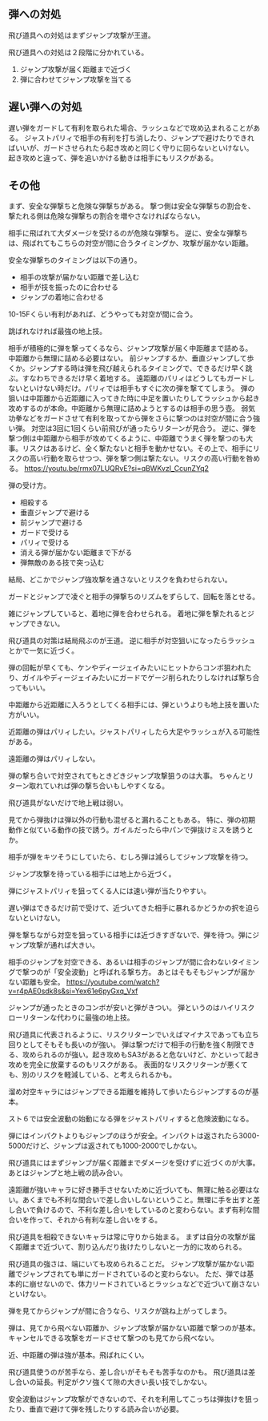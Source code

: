 ## 弾への対処

飛び道具への対処はまずジャンプ攻撃が王道。

飛び道具への対処は２段階に分かれている。

1. ジャンプ攻撃が届く距離まで近づく
2. 弾に合わせてジャンプ攻撃を当てる

## 遅い弾への対処

遅い弾をガードして有利を取られた場合、ラッシュなどで攻め込まれることがある。
ジャストパリィで相手の有利を打ち消したり、ジャンプで避けたりできればいいが、ガードさせられたら起き攻めと同じく守りに回らないといけない。
起き攻めと違って、弾を追いかける動きは相手にもリスクがある。

## その他

まず、安全な弾撃ちと危険な弾撃ちがある。
撃つ側は安全な弾撃ちの割合を、撃たれる側は危険な弾撃ちの割合を増やさなければならない。

相手に飛ばれて大ダメージを受けるのが危険な弾撃ち。
逆に、安全な弾撃ちは、飛ばれてもこちらの対空が間に合うタイミングか、攻撃が届かない距離。

安全な弾撃ちのタイミングは以下の通り。

- 相手の攻撃が届かない距離で差し込む
- 相手が技を振ったのに合わせる
- ジャンプの着地に合わせる

10-15Fくらい有利があれば、どうやっても対空が間に合う。

跳ばれなければ最強の地上技。

相手が積極的に弾を撃ってくるなら、ジャンプ攻撃が届く中距離まで詰める。
中距離から無理に詰める必要はない。
前ジャンプするか、垂直ジャンプして歩くか。ジャンプする時は弾を飛び越えられるタイミングで、できるだけ早く跳ぶ。すなわちできるだけ早く着地する。
遠距離のパリィはどうしてもガードしないといけない時だけ。パリィでは相手もすぐに次の弾を撃ててしまう。
弾の狙いは中距離から近距離に入ってきた時に中足を置いたりしてラッシュから起き攻めするのが本命。中距離から無理に詰めようとするのは相手の思う壺。
弱気功拳などをガードさせて有利を取ってから弾をさらに撃つのは対空が間に合う強い弾。
対空は3回に1回くらい前飛びが通ったらリターンが見合う。
逆に、弾を撃つ側は中距離から相手が攻めてくるように、中距離でうまく弾を撃つのも大事。リスクはあるけど、全く撃たないと相手を動かせない。その上で、相手にリスクの高い行動を取らせつつ、弾を撃つ側は撃たない。リスクの高い行動を咎める。
https://youtu.be/rmx07LUQRvE?si=qBWKvzI_CcunZYq2

弾の受け方。

- 相殺する
- 垂直ジャンプで避ける
- 前ジャンプで避ける
- ガードで受ける
- パリィで受ける
- 消える弾が届かない距離まで下がる
- 弾無敵のある技で突っ込む

結局、どこかでジャンプ強攻撃を通さないとリスクを負わせられない。

ガードとジャンプで凌ぐと相手の弾撃ちのリズムをずらして、回転を落とせる。

雑にジャンプしていると、着地に弾を合わせられる。
着地に弾を撃たれるとジャンプできない。

飛び道具の対策は結局飛ぶのが王道。
逆に相手が対空狙いになったらラッシュとかで一気に近づく。

弾の回転が早くても、ケンやディージェイみたいにヒットからコンボ狙われたり、ガイルやディージェイみたいにガードでゲージ削られたりしなければ撃ち合ってもいい。

中距離から近距離に入ろうとしてくる相手には、弾というよりも地上技を置いた方がいい。

近距離の弾はパリィしたい。ジャストパリィしたら大足やラッシュが入る可能性がある。

遠距離の弾はパリィしない。

弾の撃ち合いで対空されてもときどきジャンプ攻撃狙うのは大事。
ちゃんとリターン取れていれば弾の撃ち合いもしやすくなる。

飛び道具がないだけで地上戦は弱い。

見てから弾抜けは弾以外の行動も混ぜると漏れることもある。
特に、弾の初期動作と似ている動作の技で誘う。ガイルだったら中パンで弾抜けミスを誘うとか。

相手が弾をキツそうにしていたら、むしろ弾は減らしてジャンプ攻撃を待つ。

ジャンプ攻撃を待っている相手には地上から近づく。

弾にジャストパリィを狙ってくる人には速い弾が当たりやすい。

遅い弾はできるだけ前で受けて、近づいてきた相手に暴れるかどうかの択を迫らないといけない。

弾を撃ちながら対空を狙っている相手には近づきすぎないで、弾を待つ。弾にジャンプ攻撃が通れば大きい。

相手のジャンプを対空できる、あるいは相手のジャンプが間に合わないタイミングで撃つのが「安全波動」と呼ばれる撃ち方。
あとはそもそもジャンプが届かない距離も安全。
https://youtube.com/watch?v=r4pAE0sdk8s&si=Yex61e6pyGxq_Vxf

ジャンプが通ったときのコンボが安いと弾がきつい。
弾というのはハイリスクローリターンな代わりに最強の地上技。

飛び道具に代表されるように、リスクリターンでいえばマイナスであっても立ち回りとしてそもそも長いのが強い。
弾は撃つだけで相手の行動を強く制限できる、攻められるのが強い。起き攻めもSA3があると危ないけど、かといって起き攻めを完全に放棄するのもリスクがある。
表面的なリスクリターンが悪くても、別のリスクを軽減している、と考えられるかも。

溜め対空キャラにはジャンプできる距離を維持して歩いたらジャンプするのが基本。

スト６では安全波動の始動になる弾をジャストパリィすると危険波動になる。

弾にはインパクトよりもジャンプのほうが安全。インパクトは返されたら3000-5000だけど、ジャンプは返されても1000-2000でしかない。

飛び道具にはまずジャンプが届く距離までダメージを受けずに近づくのが大事。あとはジャンプと地上戦の読み合い。

遠距離が強いキャラに好き勝手させないために近づいても、無理に触る必要はない。あくまでも不利な間合いで差し合いしないということ。無理に手を出すと差し合いで負けるので、不利な差し合いをしているのと変わらない。まず有利な間合いを作って、それから有利な差し合いをする。

飛び道具を相殺できないキャラは常に守りから始まる。
まずは自分の攻撃が届く距離まで近づいて、割り込んだり抜けたりしないと一方的に攻められる。

飛び道具の強さは、端にいても攻められることだ。
ジャンプ攻撃が届かない距離でジャンプされても単にガードされているのと変わらない。
ただ、弾では基本的に崩せないので、体力リードされているとラッシュなどで近づいて崩さないといけない。

弾を見てからジャンプが間に合うなら、リスクが跳ね上がってしまう。

弾は、見てから飛べない距離か、ジャンプ攻撃が届かない距離で撃つのが基本。
キャンセルできる攻撃をガードさせて撃つのも見てから飛べない。

近、中距離の弾は強が基本。飛ばれにくい。

飛び道具使うのが苦手なら、差し合いがそもそも苦手なのかも。
飛び道具は差し合いの延長。判定がクソ強くて隙の大きい長い技でしかない。

安全波動はジャンプ攻撃ができないので、それを利用してこっちは弾抜けを狙ったり、垂直で避けて弾を残したりする読み合いが必要。
